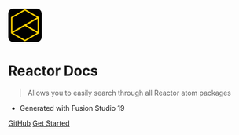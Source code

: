 <!-- _coverpage.md -->

![logo](icon-reactor.png)

# Reactor Docs

> Allows you to easily search through all Reactor atom packages

- Generated with Fusion Studio 19

[GitHub](https://github.com/Kartaverse/Reactor-Docs)
[Get Started](#blackmagic-design-fusion-script-docs)
